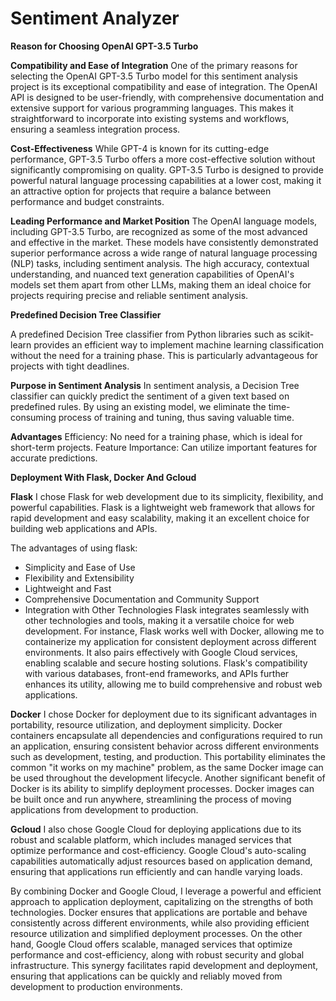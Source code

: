 # Sentiment Analyzer

**Reason for Choosing OpenAI GPT-3.5 Turbo**

**Compatibility and Ease of Integration**
One of the primary reasons for selecting the OpenAI GPT-3.5 Turbo model for this sentiment analysis project is its exceptional compatibility and ease of integration. The OpenAI API is designed to be user-friendly, with comprehensive documentation and extensive support for various programming languages. This makes it straightforward to incorporate into existing systems and workflows, ensuring a seamless integration process.

**Cost-Effectiveness**
While GPT-4 is known for its cutting-edge performance, GPT-3.5 Turbo offers a more cost-effective solution without significantly compromising on quality. GPT-3.5 Turbo is designed to provide powerful natural language processing capabilities at a lower cost, making it an attractive option for projects that require a balance between performance and budget constraints.

**Leading Performance and Market Position**
The OpenAI language models, including GPT-3.5 Turbo, are recognized as some of the most advanced and effective in the market. These models have consistently demonstrated superior performance across a wide range of natural language processing (NLP) tasks, including sentiment analysis. The high accuracy, contextual understanding, and nuanced text generation capabilities of OpenAI's models set them apart from other LLMs, making them an ideal choice for projects requiring precise and reliable sentiment analysis.


**Predefined Decision Tree Classifier**

A predefined Decision Tree classifier from Python libraries such as scikit-learn provides an efficient way to implement machine learning classification without the need for a training phase. This is particularly advantageous for projects with tight deadlines.

**Purpose in Sentiment Analysis**
In sentiment analysis, a Decision Tree classifier can quickly predict the sentiment of a given text based on predefined rules. By using an existing model, we eliminate the time-consuming process of training and tuning, thus saving valuable time.

**Advantages**
Efficiency: No need for a training phase, which is ideal for short-term projects.
Feature Importance: Can utilize important features for accurate predictions.


**Deployment With Flask, Docker And Gcloud**

**Flask**
I chose Flask for web development due to its simplicity, flexibility, and powerful capabilities. Flask is a lightweight web framework that allows for rapid development and easy scalability, making it an excellent choice for building web applications and APIs.

The advantages of using flask:
- Simplicity and Ease of Use
- Flexibility and Extensibility
- Lightweight and Fast
- Comprehensive Documentation and Community Support
- Integration with Other Technologies
    Flask integrates seamlessly with other technologies and tools, making it a versatile choice for web development. For instance, Flask works well with Docker, allowing me to containerize my application for consistent        deployment across different environments. It also pairs effectively with Google Cloud services, enabling scalable and secure hosting solutions. Flask's compatibility with various databases, front-end frameworks, and       APIs further enhances its utility, allowing me to build comprehensive and robust web applications.

**Docker**
I chose Docker for deployment due to its significant advantages in portability, resource utilization, and deployment simplicity. Docker containers encapsulate all dependencies and configurations required to run an application, ensuring consistent behavior across different environments such as development, testing, and production. This portability eliminates the common "it works on my machine" problem, as the same Docker image can be used throughout the development lifecycle. Another significant benefit of Docker is its ability to simplify deployment processes. Docker images can be built once and run anywhere, streamlining the process of moving applications from development to production. 

**Gcloud**
I also chose Google Cloud for deploying applications due to its robust and scalable platform, which includes managed services that optimize performance and cost-efficiency. Google Cloud's auto-scaling capabilities automatically adjust resources based on application demand, ensuring that applications run efficiently and can handle varying loads.

By combining Docker and Google Cloud, I leverage a powerful and efficient approach to application deployment, capitalizing on the strengths of both technologies. Docker ensures that applications are portable and behave consistently across different environments, while also providing efficient resource utilization and simplified deployment processes. On the other hand, Google Cloud offers scalable, managed services that optimize performance and cost-efficiency, along with robust security and global infrastructure. This synergy facilitates rapid development and deployment, ensuring that applications can be quickly and reliably moved from development to production environments.

